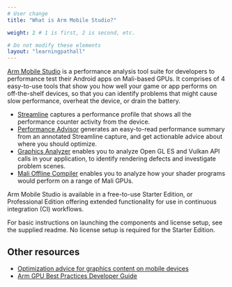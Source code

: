 ```yaml
---
# User change
title: "What is Arm Mobile Studio?"

weight: 2 # 1 is first, 2 is second, etc.

# Do not modify these elements
layout: "learningpathall"
---
```

[Arm Mobile Studio](https://developer.arm.com/Tools%20and%20Software/Arm%20Mobile%20Studio) is a performance analysis tool suite for developers to performance test their Android apps on Mali-based GPUs. It comprises of 4 easy-to-use tools that show you how well your game or app performs on off-the-shelf devices, so that you can identify problems that might cause slow performance, overheat the device, or drain the battery. 

- [Streamline](https://developer.arm.com/Tools%20and%20Software/Streamline%20Performance%20Analyzer) captures a performance profile that shows all the performance counter activity from the device. 
- [Performance Advisor](https://developer.arm.com/Tools%20and%20Software/Performance%20Advisor) generates an easy-to-read performance summary from an annotated Streamline capture, and get actionable advice about where you should optimize. 
- [Graphics Analyzer](https://developer.arm.com/Tools%20and%20Software/Graphics%20Analyzer) enables you to analyze Open GL ES and Vulkan API calls in your application, to identify rendering defects and investigate problem scenes. 
- [Mali Offline Compiler](https://developer.arm.com/Tools%20and%20Software/Mali%20Offline%20Compiler) enables you to analyze how your shader programs would perform on a range of Mali GPUs. 

Arm Mobile Studio is available in a free-to-use Starter Edition, or Professional Edition offering extended functionality for use in continuous integration (CI) workflows.

For basic instructions on launching the components and license setup, see the supplied readme. No license setup is required for the Starter Edition.

## Other resources

- [Optimization advice for graphics content on mobile devices](https://developer.arm.com/documentation/102643)
- [Arm GPU Best Practices Developer Guide](https://developer.arm.com/documentation/101897)

